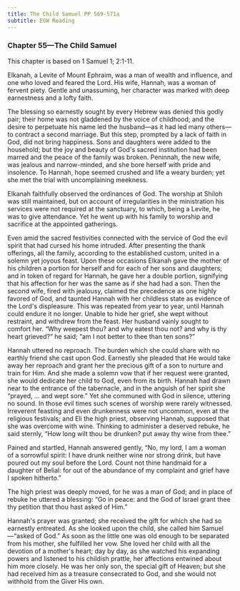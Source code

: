 ```yaml
---
title: The Child Samuel PP 569-571a
subtitle: EGW Reading
---
```


### Chapter 55—The Child Samuel

This chapter is based on 1 Samuel 1; 2:1-11.

Elkanah, a Levite of Mount Ephraim, was a man of wealth and influence, and one who loved and feared the Lord. His wife, Hannah, was a woman of fervent piety. Gentle and unassuming, her character was marked with deep earnestness and a lofty faith.

The blessing so earnestly sought by every Hebrew was denied this godly pair; their home was not gladdened by the voice of childhood; and the desire to perpetuate his name led the husband—as it had led many others—to contract a second marriage. But this step, prompted by a lack of faith in God, did not bring happiness. Sons and daughters were added to the household; but the joy and beauty of God's sacred institution had been marred and the peace of the family was broken. Peninnah, the new wife, was jealous and narrow-minded, and she bore herself with pride and insolence. To Hannah, hope seemed crushed and life a weary burden; yet she met the trial with uncomplaining meekness.

Elkanah faithfully observed the ordinances of God. The worship at Shiloh was still maintained, but on account of irregularities in the ministration his services were not required at the sanctuary, to which, being a Levite, he was to give attendance. Yet he went up with his family to worship and sacrifice at the appointed gatherings.

Even amid the sacred festivities connected with the service of God the evil spirit that had cursed his home intruded. After presenting the thank offerings, all the family, according to the established custom, united in a solemn yet joyous feast. Upon these occasions Elkanah gave the mother of his children a portion for herself and for each of her sons and daughters; and in token of regard for Hannah, he gave her a double portion, signifying that his affection for her was the same as if she had had a son. Then the second wife, fired with jealousy, claimed the precedence as one highly favored of God, and taunted Hannah with her childless state as evidence of the Lord's displeasure. This was repeated from year to year, until Hannah could endure it no longer. Unable to hide her grief, she wept without restraint, and withdrew from the feast. Her husband vainly sought to comfort her. “Why weepest thou? and why eatest thou not? and why is thy heart grieved?” he said; “am I not better to thee than ten sons?”

Hannah uttered no reproach. The burden which she could share with no earthly friend she cast upon God. Earnestly she pleaded that He would take away her reproach and grant her the precious gift of a son to nurture and train for Him. And she made a solemn vow that if her request were granted, she would dedicate her child to God, even from its birth. Hannah had drawn near to the entrance of the tabernacle, and in the anguish of her spirit she “prayed, ... and wept sore.” Yet she communed with God in silence, uttering no sound. In those evil times such scenes of worship were rarely witnessed. Irreverent feasting and even drunkenness were not uncommon, even at the religious festivals; and Eli the high priest, observing Hannah, supposed that she was overcome with wine. Thinking to administer a deserved rebuke, he said sternly, “How long wilt thou be drunken? put away thy wine from thee.”

Pained and startled, Hannah answered gently, “No, my lord, I am a woman of a sorrowful spirit: I have drunk neither wine nor strong drink, but have poured out my soul before the Lord. Count not thine handmaid for a daughter of Belial: for out of the abundance of my complaint and grief have I spoken hitherto.”

The high priest was deeply moved, for he was a man of God; and in place of rebuke he uttered a blessing: “Go in peace: and the God of Israel grant thee thy petition that thou hast asked of Him.”

Hannah's prayer was granted; she received the gift for which she had so earnestly entreated. As she looked upon the child, she called him Samuel—“asked of God.” As soon as the little one was old enough to be separated from his mother, she fulfilled her vow. She loved her child with all the devotion of a mother's heart; day by day, as she watched his expanding powers and listened to his childish prattle, her affections entwined about him more closely. He was her only son, the special gift of Heaven; but she had received him as a treasure consecrated to God, and she would not withhold from the Giver His own.